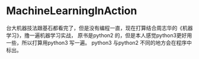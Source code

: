 # MachineLearningInAction
台大机器技法跟基石都看完了，但是没有编程一直，现在打算结合周志华的《机器学习》，撸一遍机器学习实战，
原书是python2 的，但是本人感觉python3更好用一些，所以打算用python3 写一遍。
python3 与python2 不同的地方会在程序中标出。
